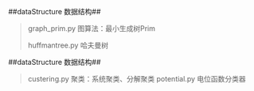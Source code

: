 ##dataStructure 数据结构##
>graph_prim.py 图算法：最小生成树Prim
>
>huffmantree.py 哈夫曼树


##dataStructure 数据结构##

>custering.py 聚类：系统聚类、分解聚类
>potential.py 电位函数分类器